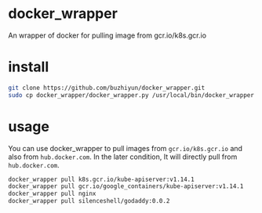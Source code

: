 # docker_wrapper
An wrapper of docker for pulling image from gcr.io/k8s.gcr.io

# install

```bash
git clone https://github.com/buzhiyun/docker_wrapper.git
sudo cp docker_wrapper/docker_wrapper.py /usr/local/bin/docker_wrapper
```

# usage

You can use docker_wrapper to pull images from `gcr.io/k8s.gcr.io` and also from `hub.docker.com`. In the later condition, It will directly pull from `hub.docker.com`.

```bash
docker_wrapper pull k8s.gcr.io/kube-apiserver:v1.14.1
docker_wrapper pull gcr.io/google_containers/kube-apiserver:v1.14.1
docker_wrapper pull nginx
docker_wrapper pull silenceshell/godaddy:0.0.2
```
